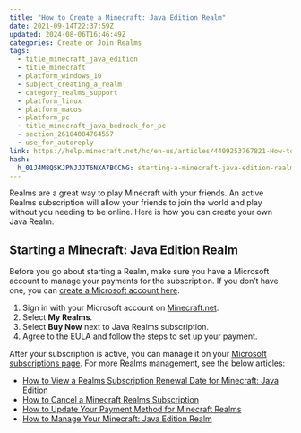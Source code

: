 ```yaml
---
title: "How to Create a Minecraft: Java Edition Realm"
date: 2021-09-14T22:37:59Z
updated: 2024-08-06T16:46:49Z
categories: Create or Join Realms
tags:
  - title_minecraft_java_edition
  - title_minecraft
  - platform_windows_10
  - subject_creating_a_realm
  - category_realms_support
  - platform_linux
  - platform_macos
  - platform_pc
  - title_minecraft_java_bedrock_for_pc
  - section_26104084764557
  - use_for_autoreply
link: https://help.minecraft.net/hc/en-us/articles/4409253767821-How-to-Create-a-Minecraft-Java-Edition-Realm
hash:
  h_01J4M8QSKJPNJJJT6NXA7BCCNG: starting-a-minecraft-java-edition-realm
---
```


Realms are a great way to play Minecraft with your friends. An active Realms subscription will allow your friends to join the world and play without you needing to be online. Here is how you can create your own Java Realm.

## Starting a Minecraft: Java Edition Realm

Before you go about starting a Realm, make sure you have a Microsoft account to manage your payments for the subscription. If you don’t have one, you can [create a Microsoft account here](https://account.microsoft.com/account/CreateAccount).

1.  Sign in with your Microsoft account on [Minecraft.net](https://www.minecraft.net/en-us/msaprofile).
2.  Select **My Realms**.
3.  Select **Buy Now** next to Java Realms subscription.
4.  Agree to the EULA and follow the steps to set up your payment.

After your subscription is active, you can manage it on your [Microsoft subscriptions page](https://account.microsoft.com/services?fref=home.drawers.subscriptions.view-all-subscriptions). For more Realms management, see the below articles:

- [How to View a Realms Subscription Renewal Date for Minecraft: Java Edition](../Manage-Realms-Subscriptions/How-to-View-a-Realms-Subscription-Renewal-Date-for-Minecraft-Java-Edition.md)
- [How to Cancel a Minecraft Realms Subscription](../Manage-Realms-Subscriptions/How-to-Cancel-a-Minecraft-Realms-Subscription.md)
- [How to Update Your Payment Method for Minecraft Realms](../Manage-Realms-Subscriptions/How-to-Update-Your-Payment-Method-for-Minecraft-Realms.md)
- [How to Manage Your Minecraft: Java Edition Realm](../Manage-Realms-Settings-Worlds/How-to-Manage-Your-Minecraft-Java-Edition-Realm.md)
